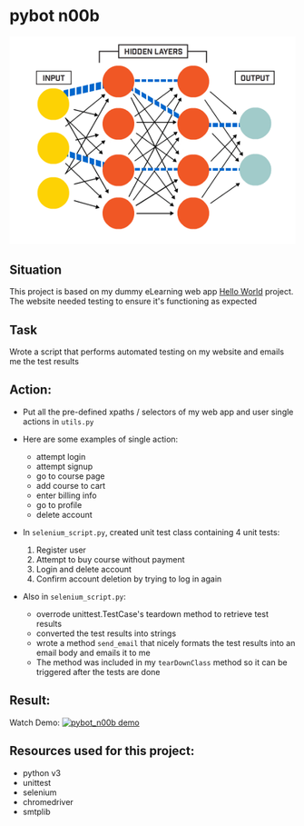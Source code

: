 # pybot n00b
![Introduced pybot n00b](https://github.com/shafin071/lending-club-TF-Keras/blob/master/ANN.gif)

## Situation
This project is based on my dummy eLearning web app [Hello World](https://shafin-elearning.herokuapp.com/) project. The website needed testing to ensure it's functioning as expected

## Task
Wrote a script that performs automated testing on my website and emails me the test results

## Action:
* Put all the pre-defined xpaths / selectors of my web app and user single actions in `utils.py`
* Here are some examples of single action:
  * attempt login
  - attempt signup
  - go to course page
  - add course to cart
  - enter billing info
  - go to profile
  - delete account

* In `selenium_script.py`, created unit test class containing 4 unit tests:
  1. Register user
  2. Attempt to buy course without payment
  3. Login and delete account
  4. Confirm account deletion by trying to log in again

* Also in `selenium_script.py`:
  - overrode unittest.TestCase's teardown method to retrieve test results
  - converted the test results into strings 
  - wrote a method `send_email` that nicely formats the test results into an email body and emails it to me
  - The method was included in my `tearDownClass` method so it can be triggered after the tests are done

## Result:
Watch Demo:
[![pybot_n00b demo](https://img.youtube.com/vi/VID/0.jpg)](https://www.youtube.com/watch?v=aqrQ4hAe17Q&feature=youtu.be)

## Resources used for this project:
* python v3
* unittest
* selenium
* chromedriver
* smtplib
